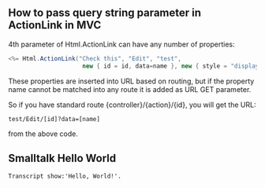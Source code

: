 ## How to pass query string parameter in ActionLink in MVC


4th parameter of Html.ActionLink can have any number of properties:

```c#
<%= Html.ActionLink("Check this", "Edit", "test", 
                     new { id = id, data=name }, new { style = "display:block" })%>
```                     
These properties are inserted into URL based on routing, but if the property name cannot be matched into any route it is added as URL GET parameter.

So if you have standard route {controller}/{action}/{id}, you will get the URL:

```
test/Edit/[id]?data=[name] 
```
from the above code.


## Smalltalk Hello World

```smalltalk
Transcript show:'Hello, World!'.
```